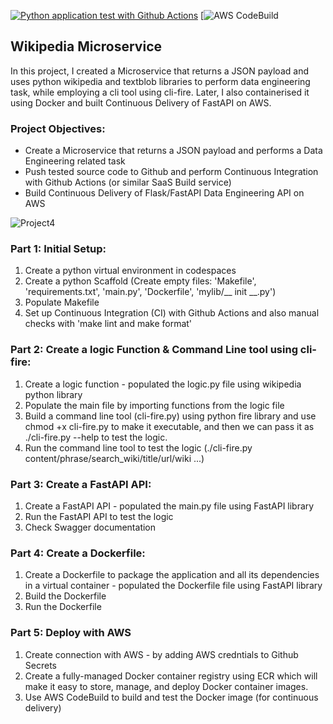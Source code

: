 [![Python application test with Github Actions](https://github.com/nogibjj/Project4_Kashaf/actions/workflows/main.yml/badge.svg)](https://github.com/nogibjj/Project4_Kashaf/actions/workflows/main.yml)
[![AWS CodeBuild](https://codebuild.us-east-1.amazonaws.com/badges?uuid=eyJlbmNyeXB0ZWREYXRhIjoiOHpvOEIvN2VKSS9UaGhJMHRyT25Vd2NjN2tkVHQ5Vno1bm1Sa0hXTWhPTnZ4Q1dORDVoS2tqMkI2cGVTcTQ1K0pMaDlCR1lrWmU3ZnZoUDhGRWg0NDk4PSIsIml2UGFyYW1ldGVyU3BlYyI6Ikh0NThHK3Nyc2R4TDMydWYiLCJtYXRlcmlhbFNldFNlcmlhbCI6MX0%3D&branch=main)

## Wikipedia Microservice

In this project, I created a Microservice that returns a JSON payload and uses python wikipedia and textblob libraries to perform data engineering task, while employing a cli tool using cli-fire. Later, I also containerised it using Docker and built Continuous Delivery of FastAPI on AWS.

### Project Objectives:

* Create a Microservice that returns a JSON payload and performs a Data Engineering related task
* Push tested source code to Github and perform Continuous Integration with Github Actions (or similar SaaS Build service)
* Build Continuous Delivery of Flask/FastAPI Data Engineering API on AWS

![Project4](https://user-images.githubusercontent.com/111402572/204116175-957d63a4-beeb-4f82-8c1a-03f532bd461b.png)

### Part 1: Initial Setup:

1. Create a python virtual environment in codespaces
2. Create a python Scaffold (Create empty files: 'Makefile', 'requirements.txt', 'main.py', 'Dockerfile', 'mylib/__ init __.py')
3. Populate Makefile
4. Set up Continuous Integration (CI) with Github Actions and also manual checks with 'make lint and make format'

### Part 2: Create a logic Function & Command Line tool using cli-fire:

1. Create a logic function - populated the logic.py file using wikipedia python library
2. Populate the main file by importing functions from the logic file
3. Build a command line tool (cli-fire.py) using python fire library and use chmod +x cli-fire.py to make it executable, and then we can pass it as ./cli-fire.py --help to test the logic.
4. Run the command line tool to test the logic (./cli-fire.py content/phrase/search_wiki/title/url/wiki ...)

### Part 3: Create a FastAPI API:
1. Create a FastAPI API - populated the main.py file using FastAPI library
2. Run the FastAPI API to test the logic
3. Check Swagger documentation

### Part 4: Create a Dockerfile:
1. Create a Dockerfile to package the application and all its dependencies in a virtual container - populated the Dockerfile file using FastAPI library
2. Build the Dockerfile
3. Run the Dockerfile

### Part 5: Deploy with AWS 
1. Create connection with AWS - by adding AWS credntials to Github Secrets
2. Create a fully-managed Docker container registry using ECR which will make it easy to store, manage, and deploy Docker container images.
3. Use AWS CodeBuild to build and test the Docker image (for continuous delivery)



